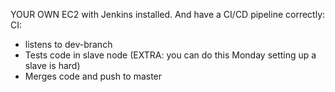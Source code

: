 YOUR OWN EC2 with Jenkins installed.
And have a CI/CD pipeline correctly:
CI:
- listens to dev-branch
- Tests code in slave node (EXTRA: you can do this Monday setting up a slave is hard)
- Merges code and push to master
